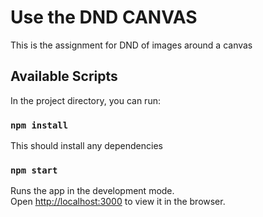 # Use the DND CANVAS

This is the assignment for DND of images around a canvas

## Available Scripts

In the project directory, you can run:

### `npm install`

This should install any dependencies

### `npm start`

Runs the app in the development mode.\
Open [http://localhost:3000](http://localhost:3000) to view it in the browser.
